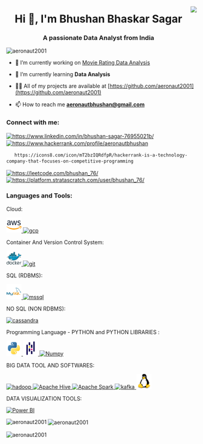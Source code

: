 
###

<img align="right" height="200" src="https://camo.githubusercontent.com/62da68eb62b1e5f175f7d1f0191dd89a653d7908feb22d37d4a0ab07365d6791/68747470733a2f2f6d656469612e67697068792e636f6d2f6d656469612f4d3967624264396e6244724f5475314d71782f67697068792e676966"  />






<h1 align="center">Hi 👋, I'm Bhushan Bhaskar Sagar</h1>
<h3 align="center">A passionate Data Analyst from India</h3>

<p align="left"> <img src="https://komarev.com/ghpvc/?username=aeronaut2001&label=Profile%20views&color=0e75b6&style=flat" alt="aeronaut2001" /> </p>

- 🔭 I’m currently working on [Movie Rating Data Analysis](https://github.com/aeronaut2001/Movie-Rating-Analysis)

- 🌱 I’m currently learning **Data Analysis**

- 👨‍💻 All of my projects are available at [https://github.com/aeronaut2001](https://github.com/aeronaut2001)

- 📫 How to reach me **aeronautbhushan@gmail.com**

<h3 align="left">Connect with me:</h3>
<p align="left">
<a href="https://linkedin.com/in/https://www.linkedin.com/in/bhushan-sagar-76955021b/" target="blank"><img align="center" src="https://raw.githubusercontent.com/rahuldkjain/github-profile-readme-generator/master/src/images/icons/Social/linked-in-alt.svg" alt="https://www.linkedin.com/in/bhushan-sagar-76955021b/" height="30" width="40" /></a>
<a href="https://www.hackerrank.com/https://www.hackerrank.com/profile/aeronautbhushan" target="blank"><img align="center" src="https://upload.wikimedia.org/wikipedia/commons/4/40/HackerRank_Icon-1000px.png" alt="https://www.hackerrank.com/profile/aeronautbhushan" height="30" width="40" /></a> 

       https://icons8.com/icon/mT2bzIQRdfpR/hackerrank-is-a-technology-company-that-focuses-on-competitive-programming
<a href="https://www.leetcode.com/https://leetcode.com/bhushan_76/" target="blank"><img align="center" src="https://raw.githubusercontent.com/rahuldkjain/github-profile-readme-generator/master/src/images/icons/Social/leet-code.svg" alt="https://leetcode.com/bhushan_76/" height="30" width="40" /></a>
<a href="https://www.stratascratch.com/https://platform.stratascratch.com/user/bhushan_76" target="blank"><img align="center" src="https://avatars.githubusercontent.com/u/36822423?s=200&v=4" alt="https://platform.stratascratch.com/user/bhushan_76/" height="30" width="40" /></a>
</p>      
        
<h3 align="left">Languages and Tools:</h3>

<p align="left"> Cloud: </p>
<p align="left"> <a href="https://aws.amazon.com" target="_blank" rel="noreferrer"> <img src="https://raw.githubusercontent.com/devicons/devicon/master/icons/amazonwebservices/amazonwebservices-original-wordmark.svg" alt="aws" width="40" height="40"/> </a> 
 <a href="https://cloud.google.com" target="_blank" rel="noreferrer"> <img src="https://www.vectorlogo.zone/logos/google_cloud/google_cloud-icon.svg" alt="gcp" width="40" height="40"/> </a> </p>

<p align="left"> Container And Version Control System: </p>
  <a href="https://www.docker.com/" target="_blank" rel="noreferrer"> <img src="https://raw.githubusercontent.com/devicons/devicon/master/icons/docker/docker-original-wordmark.svg" alt="docker" width="40" height="40"/> </a> <a href="https://git-scm.com/" target="_blank" rel="noreferrer"> <img src="https://www.vectorlogo.zone/logos/git-scm/git-scm-icon.svg" alt="git" width="40" height="40"/> </a> </p>
      
<p align="left"> SQL (RDBMS): </p>
<a href="https://www.mysql.com/" target="_blank" rel="noreferrer"> <img src="https://raw.githubusercontent.com/devicons/devicon/master/icons/mysql/mysql-original-wordmark.svg" alt="mysql" width="40" height="40"/> </a> 
  <a href="https://www.microsoft.com/en-us/sql-server" target="_blank" rel="noreferrer"> <img src="https://www.svgrepo.com/show/303229/microsoft-sql-server-logo.svg" alt="mssql" width="40" height="40"/> </a> </p>

<p align="left"> NO SQL (NON RDBMS): </p>
  <a href="https://cassandra.apache.org/" target="_blank" rel="noreferrer"> <img src="https://www.vectorlogo.zone/logos/apache_cassandra/apache_cassandra-icon.svg" alt="cassandra" width="40" height="40"/> </a> </p>

<p align="left"> Programming Language - PYTHON and PYTHON LIBRARIES : </p>
    <a href="https://www.python.org" target="_blank" rel="noreferrer"> <img src="https://raw.githubusercontent.com/devicons/devicon/master/icons/python/python-original.svg" alt="python" width="40" height="40"/> </a> 
  <a href="https://pandas.pydata.org/" target="_blank" rel="noreferrer"> <img src="https://raw.githubusercontent.com/devicons/devicon/2ae2a900d2f041da66e950e4d48052658d850630/icons/pandas/pandas-original.svg" alt="pandas" width="40" height="40"/> </a> 
  <a href="https://www.Numpy.org" target="_blank" rel="noreferrer"> <img src="https://upload.wikimedia.org/wikipedia/commons/thumb/3/31/NumPy_logo_2020.svg/1280px-NumPy_logo_2020.svg.png" alt="Numpy" width="40" height="40"/> </a> </p>

<p align="left"> BIG DATA TOOL AND SOFTWARES: </p> 
  <a href="https://hadoop.apache.org/" target="_blank" rel="noreferrer"> <img src="https://www.vectorlogo.zone/logos/apache_hadoop/apache_hadoop-icon.svg" alt="hadoop" width="40" height="40"/> </a> 
  <a href="https://hive.apache.org" target="_blank" rel="noreferrer"> <img src="https://upload.wikimedia.org/wikipedia/commons/b/bb/Apache_Hive_logo.svg" alt="Apache Hive" width="40" height="40"/> </a>
<a href="https://spark.apache.org" target="_blank" rel="noreferrer"> <img src="https://upload.wikimedia.org/wikipedia/commons/f/f3/Apache_Spark_logo.svg" alt="Apache Spark" width="40" height="40"/> </a> 
  <a href="https://kafka.apache.org/" target="_blank" rel="noreferrer"> <img src="https://www.vectorlogo.zone/logos/apache_kafka/apache_kafka-icon.svg" alt="kafka" width="40" height="40"/> </a> 
  <a href="https://www.linux.org/" target="_blank" rel="noreferrer"> <img src="https://raw.githubusercontent.com/devicons/devicon/master/icons/linux/linux-original.svg" alt="linux" width="40" height="40"/> </a> </p>
  
<p align="left"> DATA VISUALIZATION TOOLS: </p> 
<a href="https://powerbi.microsoft.com" target="_blank" rel="noreferrer"> <img src="https://upload.wikimedia.org/wikipedia/en/2/20/Power_BI_logo.svg" alt="Power BI" width="40" height="40"/> </a> </p>





<p><img align="left" src="https://github-readme-stats.vercel.app/api/top-langs?username=aeronaut2001&show_icons=true&locale=en&layout=compact" alt="aeronaut2001" /></p>

<p>&nbsp;<img align="center" src="https://github-readme-stats.vercel.app/api?username=aeronaut2001&show_icons=true&locale=en" alt="aeronaut2001" /></p>

<p><img align="center" src="https://github-readme-streak-stats.herokuapp.com/?user=aeronaut2001&" alt="aeronaut2001" /></p>
